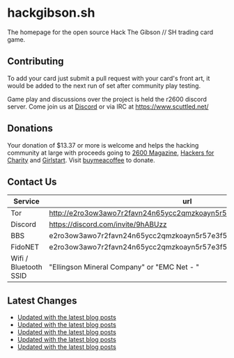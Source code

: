 # hackgibson.sh
The homepage for the open source Hack The Gibson // SH trading card game.


## Contributing

To add your card just submit a pull request with your card's front art, it would be added to the next run of set after community play testing.

Game play and discussions over the project is held the r2600 discord server. Come join us at [Discord](https://discord.com/invite/9hABUzz) or via IRC at https://www.scuttled.net/


## Donations

Your donation of $13.37 or more is welcome and helps the hacking community at large with proceeds going to [2600 Magazine](https://2600.com/), [Hackers for Charity](https://hackersforcharity.org) and [Girlstart](https://girlstart.org).  Visit [buymeacoffee](https://www.buymeacoffee.com/hackgibson.sh) to donate.


## Contact Us

Service | url
-|-
Tor | http://e2ro3ow3awo7r2favn24n65ycc2qmzkoayn5r57e3f56nvjwdcgg32ad.onion
Discord | https://discord.com/invite/9hABUzz
BBS | e2ro3ow3awo7r2favn24n65ycc2qmzkoayn5r57e3f56nvjwdcgg32ad.onion:23
FidoNET | e2ro3ow3awo7r2favn24n65ycc2qmzkoayn5r57e3f56nvjwdcgg32ad.onion:24554
Wifi / Bluetooth SSID | "Ellingson Mineral Company" or "EMC Net - <fidonet address>"

## Latest Changes
<!-- BLOG-POST-LIST:START -->
- [Updated with the latest blog posts](https://github.com/DFW2600/hackgibson.sh/commit/8e4f3a968adb5f6c9c1507e5bc78dfc4b5222b31)
- [Updated with the latest blog posts](https://github.com/DFW2600/hackgibson.sh/commit/86fb1f9b9f63d2aac5353ce95e7449501f2189c3)
- [Updated with the latest blog posts](https://github.com/DFW2600/hackgibson.sh/commit/9db25491c23d8d66c7e0d099af6dc37db24b8206)
- [Updated with the latest blog posts](https://github.com/DFW2600/hackgibson.sh/commit/94b834f1d9776e0eccb58d49405f63b9ec1def27)
- [Updated with the latest blog posts](https://github.com/DFW2600/hackgibson.sh/commit/94ed6dcefa3caa4cea180ba3ef3e81eda49fc4fc)
<!-- BLOG-POST-LIST:END -->
